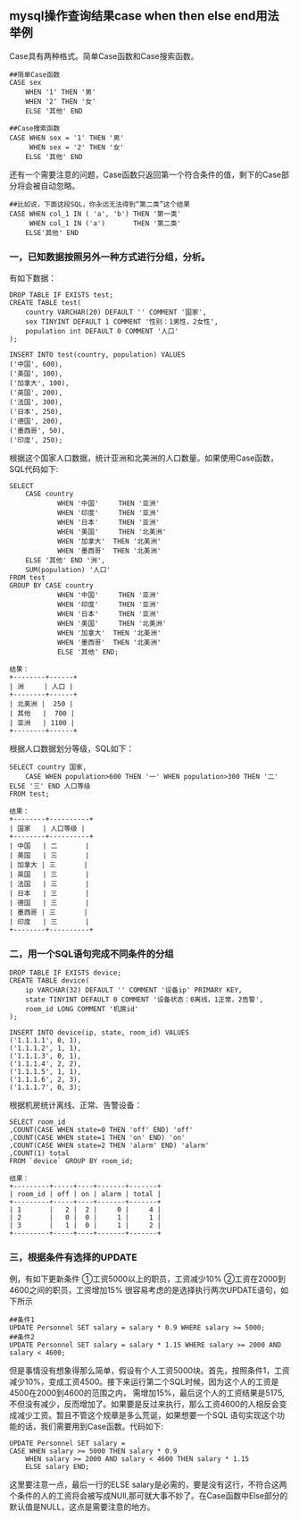 ##  mysql操作查询结果case when then else end用法举例

Case具有两种格式。简单Case函数和Case搜索函数。

```mysql 
##简单Case函数 
CASE sex 
    WHEN '1' THEN '男' 
    WHEN '2' THEN '女' 
    ELSE '其他' END 
    
##Case搜索函数 
CASE WHEN sex = '1' THEN '男' 
     WHEN sex = '2' THEN '女' 
    ELSE '其他' END 
```

还有一个需要注意的问题，Case函数只返回第一个符合条件的值，剩下的Case部分将会被自动忽略。 

```mysql
##比如说，下面这段SQL，你永远无法得到“第二类”这个结果 
CASE WHEN col_1 IN ( 'a', 'b') THEN '第一类' 
     WHEN col_1 IN ('a')       THEN '第二类' 
    ELSE'其他' END 
```

### 一，已知数据按照另外一种方式进行分组，分析。 

有如下数据： 

```mysql
DROP TABLE IF EXISTS test;
CREATE TABLE test(
	country VARCHAR(20) DEFAULT '' COMMENT '国家',
	sex TINYINT DEFAULT 1 COMMENT '性别：1男性，2女性',
	population int DEFAULT 0 COMMENT '人口'
);

INSERT INTO test(country, population) VALUES
('中国', 600),
('美国', 100),
('加拿大', 100),
('英国', 200),
('法国', 300),
('日本', 250),
('德国', 200),
('墨西哥', 50),
('印度', 250);
```

根据这个国家人口数据，统计亚洲和北美洲的人口数量。如果使用Case函数，SQL代码如下: 

```mysql
SELECT  
    CASE country 
            WHEN '中国'     THEN '亚洲' 
            WHEN '印度'     THEN '亚洲' 
            WHEN '日本'     THEN '亚洲' 
            WHEN '美国'     THEN '北美洲' 
            WHEN '加拿大'  THEN '北美洲' 
            WHEN '墨西哥'  THEN '北美洲' 
    ELSE '其他' END '洲',
    SUM(population) '人口' 
FROM test 
GROUP BY CASE country 
            WHEN '中国'     THEN '亚洲' 
            WHEN '印度'     THEN '亚洲' 
            WHEN '日本'     THEN '亚洲' 
            WHEN '美国'     THEN '北美洲' 
            WHEN '加拿大'  THEN '北美洲' 
            WHEN '墨西哥'  THEN '北美洲' 
            ELSE '其他' END; 

结果：                      
+--------+------+
| 洲     | 人口 |
+--------+------+
| 北美洲 |  250 |
| 其他   |  700 |
| 亚洲   | 1100 |
+--------+------+
```

根据人口数据划分等级，SQL如下：

```mysql
SELECT country 国家, 
	CASE WHEN population>600 THEN '一' WHEN population>300 THEN '二' ELSE '三' END 人口等级 
FROM test;

结果： 
+--------+----------+
| 国家   | 人口等级 |
+--------+----------+
| 中国   | 二       |
| 美国   | 三       |
| 加拿大 | 三       |
| 英国   | 三       |
| 法国   | 三       |
| 日本   | 三       |
| 德国   | 三       |
| 墨西哥 | 三       |
| 印度   | 三       |
+--------+----------+
```

### 二，用一个SQL语句完成不同条件的分组
 
```mysql
DROP TABLE IF EXISTS device;
CREATE TABLE device(
	ip VARCHAR(32) DEFAULT '' COMMENT '设备ip' PRIMARY KEY,
	state TINYINT DEFAULT 0 COMMENT '设备状态：0离线，1正常，2告警',
	room_id LONG COMMENT '机房id'
);

INSERT INTO device(ip, state, room_id) VALUES
('1.1.1.1', 0, 1),
('1.1.1.2', 1, 1),
('1.1.1.3', 0, 1),
('1.1.1.4', 2, 2),
('1.1.1.5', 1, 1),
('1.1.1.6', 2, 3),
('1.1.1.7', 0, 3);
``` 

根据机房统计离线、正常、告警设备：

```mysql
SELECT room_id 
,COUNT(CASE WHEN state=0 THEN 'off' END) 'off'
,COUNT(CASE WHEN state=1 THEN 'on' END) 'on'
,COUNT(CASE WHEN state=2 THEN 'alarm' END) 'alarm'
,COUNT(1) total
FROM `device` GROUP BY room_id;

结果：
+---------+-----+----+-------+-------+
| room_id | off | on | alarm | total |
+---------+-----+----+-------+-------+
| 1       |   2 |  2 |     0 |     4 |
| 2       |   0 |  0 |     1 |     1 |
| 3       |   1 |  0 |     1 |     2 |
+---------+-----+----+-------+-------+
```

### 三，根据条件有选择的UPDATE

例，有如下更新条件 
①工资5000以上的职员，工资减少10% 
②工资在2000到4600之间的职员，工资增加15% 
很容易考虑的是选择执行两次UPDATE语句，如下所示 

```mysql
##条件1 
UPDATE Personnel SET salary = salary * 0.9 WHERE salary >= 5000; 
##条件2 
UPDATE Personnel SET salary = salary * 1.15 WHERE salary >= 2000 AND salary < 4600; 
```

但是事情没有想象得那么简单，假设有个人工资5000块。首先，按照条件1，工资减少10%，变成工资4500。接下来运行第二个SQL时候，因为这个人的工资是4500在2000到4600的范围之内， 需增加15%，最后这个人的工资结果是5175,不但没有减少，反而增加了。如果要是反过来执行，那么工资4600的人相反会变成减少工资。暂且不管这个规章是多么荒诞，如果想要一个SQL 语句实现这个功能的话，我们需要用到Case函数。代码如下: 

```mysql
UPDATE Personnel SET salary = 
CASE WHEN salary >= 5000 THEN salary * 0.9 
    WHEN salary >= 2000 AND salary < 4600 THEN salary * 1.15 
    ELSE salary END;
``` 

这里要注意一点，最后一行的ELSE salary是必需的，要是没有这行，不符合这两个条件的人的工资将会被写成NUll,那可就大事不妙了。在Case函数中Else部分的默认值是NULL，这点是需要注意的地方。

